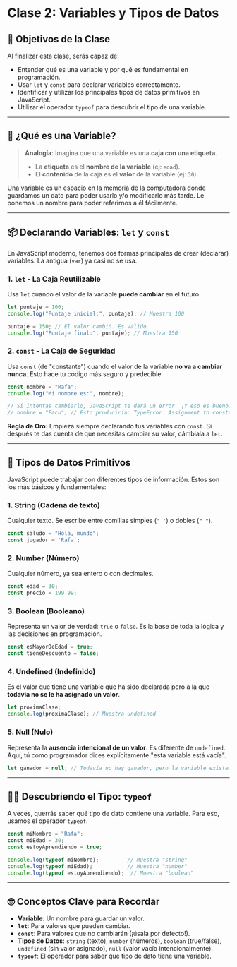 # Clase 2: Variables y Tipos de Datos

## 🎯 Objetivos de la Clase

Al finalizar esta clase, serás capaz de:
- Entender qué es una variable y por qué es fundamental en programación.
- Usar `let` y `const` para declarar variables correctamente.
- Identificar y utilizar los principales tipos de datos primitivos en JavaScript.
- Utilizar el operador `typeof` para descubrir el tipo de una variable.

---

## 🤔 ¿Qué es una Variable?

> **Analogía**: Imagina que una variable es una **caja con una etiqueta**.
> - La **etiqueta** es el **nombre de la variable** (ej: `edad`).
> - El **contenido** de la caja es el **valor** de la variable (ej: `30`).

Una variable es un espacio en la memoria de la computadora donde guardamos un dato para poder usarlo y/o modificarlo más tarde. Le ponemos un nombre para poder referirnos a él fácilmente.

---

## 📦 Declarando Variables: `let` y `const`

En JavaScript moderno, tenemos dos formas principales de crear (declarar) variables. La antigua (`var`) ya casi no se usa.

### 1. `let` - La Caja Reutilizable
Usa `let` cuando el valor de la variable **puede cambiar** en el futuro.

```javascript
let puntaje = 100;
console.log("Puntaje inicial:", puntaje); // Muestra 100

puntaje = 150; // El valor cambió. Es válido.
console.log("Puntaje final:", puntaje); // Muestra 150
```

### 2. `const` - La Caja de Seguridad
Usa `const` (de "constante") cuando el valor de la variable **no va a cambiar nunca**. Esto hace tu código más seguro y predecible.

```javascript
const nombre = "Rafa";
console.log("Mi nombre es:", nombre);

// Si intentas cambiarlo, JavaScript te dará un error. ¡Y eso es bueno!
// nombre = "Facu"; // Esto produciría: TypeError: Assignment to constant variable.
```

**Regla de Oro:** Empieza siempre declarando tus variables con `const`. Si después te das cuenta de que necesitas cambiar su valor, cámbiala a `let`.

---

## 🧩 Tipos de Datos Primitivos

JavaScript puede trabajar con diferentes tipos de información. Estos son los más básicos y fundamentales:

### 1. **String (Cadena de texto)**
Cualquier texto. Se escribe entre comillas simples (`' '`) o dobles (`" "`).
```javascript
const saludo = "Hola, mundo";
const jugador = 'Rafa';
```

### 2. **Number (Número)**
Cualquier número, ya sea entero o con decimales.
```javascript
const edad = 30;
const precio = 199.99;
```

### 3. **Boolean (Booleano)**
Representa un valor de verdad: `true` o `false`. Es la base de toda la lógica y las decisiones en programación.
```javascript
const esMayorDeEdad = true;
const tieneDescuento = false;
```

### 4. **Undefined (Indefinido)**
Es el valor que tiene una variable que ha sido declarada pero a la que **todavía no se le ha asignado un valor**.
```javascript
let proximaClase;
console.log(proximaClase); // Muestra undefined
```

### 5. **Null (Nulo)**
Representa la **ausencia intencional de un valor**. Es diferente de `undefined`. Aquí, tú como programador dices explícitamente "esta variable está vacía".
```javascript
let ganador = null; // Todavía no hay ganador, pero la variable existe.
```

---

## 🕵️‍♂️ Descubriendo el Tipo: `typeof`

A veces, querrás saber qué tipo de dato contiene una variable. Para eso, usamos el operador `typeof`.

```javascript
const miNombre = "Rafa";
const miEdad = 30;
const estoyAprendiendo = true;

console.log(typeof miNombre);         // Muestra "string"
console.log(typeof miEdad);           // Muestra "number"
console.log(typeof estoyAprendiendo);  // Muestra "boolean"
```

---

## 🤓 Conceptos Clave para Recordar

- **Variable**: Un nombre para guardar un valor.
- **`let`**: Para valores que pueden cambiar.
- **`const`**: Para valores que no cambiarán (¡úsala por defecto!).
- **Tipos de Datos**: `string` (texto), `number` (números), `boolean` (true/false), `undefined` (sin valor asignado), `null` (valor vacío intencionalmente).
- **`typeof`**: El operador para saber qué tipo de dato tiene una variable.
